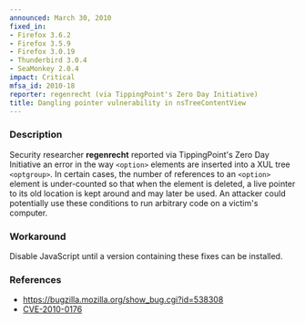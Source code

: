 ```yaml
---
announced: March 30, 2010
fixed_in:
- Firefox 3.6.2
- Firefox 3.5.9
- Firefox 3.0.19
- Thunderbird 3.0.4
- SeaMonkey 2.0.4
impact: Critical
mfsa_id: 2010-18
reporter: regenrecht (via TippingPoint's Zero Day Initiative)
title: Dangling pointer vulnerability in nsTreeContentView
---
```


<h3>Description</h3>

<p>Security researcher <strong>regenrecht</strong> reported via
TippingPoint's Zero Day Initiative an error in the
way <code>&lt;option&gt;</code> elements are inserted into a XUL
tree <code>&lt;optgroup&gt;</code>.  In certain cases, the number of
references to an <code>&lt;option&gt;</code> element is under-counted so
that when the element is deleted, a live pointer to its old location
is kept around and may later be used.  An attacker could potentially
use these conditions to run arbitrary code on a victim's computer.</p>

<h3>Workaround</h3>

<p>Disable JavaScript until a version containing these fixes can be
installed.</p>

<h3>References</h3>

<ul>
  <li><a href="https://bugzilla.mozilla.org/show_bug.cgi?id=538308">https://bugzilla.mozilla.org/show_bug.cgi?id=538308</a></li>
  <li><a class="ex-ref" href="http://cve.mitre.org/cgi-bin/cvename.cgi?name=CVE-2010-0176">CVE-2010-0176</a></li>
</ul>




